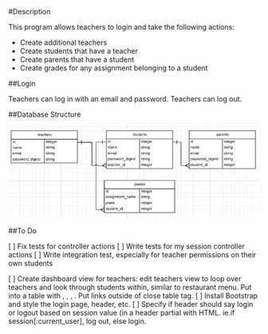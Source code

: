 #Description

This program allows teachers to login and take the following actions:

* Create additional teachers
* Create students that have a teacher
* Create parents that have a student
* Create grades for any assignment belonging to a student

##Login

Teachers can log in with an email and password. Teachers can log out.

##Database Structure

![alt tag](https://github.com/Ru-T/gradebook/blob/master/app/assets/images/database_structure.png)

##To Do

[ ] Fix tests for controller actions
[ ] Write tests for my session controller actions
[ ] Write integration test, especially for teacher permissions on their own students

[ ] Create dashboard view for teachers: edit teachers view to loop over teachers and look through students within, similar to restaurant menu. Put into a table with <thead>, <tbody>, <td>, <tr>. Put links outside of close table tag.
[ ] Install Bootstrap and style the login page, header, etc.
[ ] Specify if header should say login or logout based on session value (in a header partial with HTML. ie.if session[:current_user], log out, else login.
